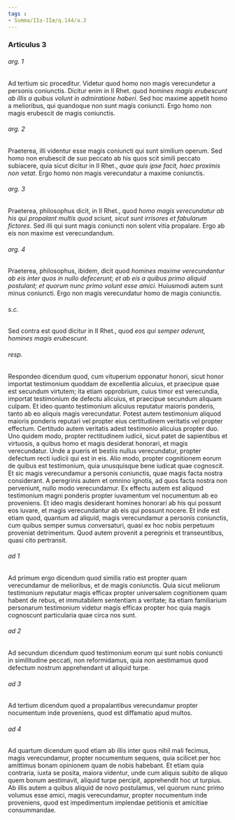 ```yaml
---
tags : 
- Summa/IIa-IIæ/q.144/a.3
---
```


### Articulus 3

###### arg. 1
Ad tertium sic proceditur. Videtur quod homo non magis verecundetur a personis coniunctis. Dicitur enim in II Rhet. quod *homines magis erubescunt ab illis a quibus volunt in admiratione haberi*. Sed hoc maxime appetit homo a melioribus, qui quandoque non sunt magis coniuncti. Ergo homo non magis erubescit de magis coniunctis.

###### arg. 2
Praeterea, illi videntur esse magis coniuncti qui sunt similium operum. Sed homo non erubescit de suo peccato ab his quos scit simili peccato subiacere, quia sicut dicitur in II Rhet., *quae quis ipse facit, haec proximis non vetat*. Ergo homo non magis verecundatur a maxime coniunctis.

###### arg. 3
Praeterea, philosophus dicit, in II Rhet., quod *homo magis verecundatur ab his qui propalant multis quod sciunt, sicut sunt irrisores et fabularum fictores*. Sed illi qui sunt magis coniuncti non solent vitia propalare. Ergo ab eis non maxime est verecundandum.

###### arg. 4
Praeterea, philosophus, ibidem, dicit quod *homines maxime verecundantur ab eis inter quos in nullo defecerunt; et ab eis a quibus primo aliquid postulant; et quorum nunc primo volunt esse amici*. Huiusmodi autem sunt minus coniuncti. Ergo non magis verecundatur homo de magis coniunctis.

###### s.c.
Sed contra est quod dicitur in II Rhet., quod *eos qui semper aderunt, homines magis erubescunt*.

###### resp.
Respondeo dicendum quod, cum vituperium opponatur honori, sicut honor importat testimonium quoddam de excellentia alicuius, et praecipue quae est secundum virtutem; ita etiam opprobrium, cuius timor est verecundia, importat testimonium de defectu alicuius, et praecipue secundum aliquam culpam. Et ideo quanto testimonium alicuius reputatur maioris ponderis, tanto ab eo aliquis magis verecundatur. Potest autem testimonium aliquod maioris ponderis reputari vel propter eius certitudinem veritatis vel propter effectum. Certitudo autem veritatis adest testimonio alicuius propter duo. Uno quidem modo, propter rectitudinem iudicii, sicut patet de sapientibus et virtuosis, a quibus homo et magis desiderat honorari, et magis verecundatur. Unde a pueris et bestiis nullus verecundatur, propter defectum recti iudicii qui est in eis. Alio modo, propter cognitionem eorum de quibus est testimonium, quia unusquisque bene iudicat quae cognoscit. Et sic magis verecundamur a personis coniunctis, quae magis facta nostra considerant. A peregrinis autem et omnino ignotis, ad quos facta nostra non perveniunt, nullo modo verecundamur. Ex effectu autem est aliquod testimonium magni ponderis propter iuvamentum vel nocumentum ab eo proveniens. Et ideo magis desiderant homines honorari ab his qui possunt eos iuvare, et magis verecundantur ab eis qui possunt nocere. Et inde est etiam quod, quantum ad aliquid, magis verecundamur a personis coniunctis, cum quibus semper sumus conversaturi, quasi ex hoc nobis perpetuum proveniat detrimentum. Quod autem provenit a peregrinis et transeuntibus, quasi cito pertransit.

###### ad 1
Ad primum ergo dicendum quod similis ratio est propter quam verecundamur de melioribus, et de magis coniunctis. Quia sicut meliorum testimonium reputatur magis efficax propter universalem cognitionem quam habent de rebus, et immutabilem sententiam a veritate; ita etiam familiarium personarum testimonium videtur magis efficax propter hoc quia magis cognoscunt particularia quae circa nos sunt.

###### ad 2
Ad secundum dicendum quod testimonium eorum qui sunt nobis coniuncti in similitudine peccati, non reformidamus, quia non aestimamus quod defectum nostrum apprehendant ut aliquid turpe.

###### ad 3
Ad tertium dicendum quod a propalantibus verecundamur propter nocumentum inde proveniens, quod est diffamatio apud multos.

###### ad 4
Ad quartum dicendum quod etiam ab illis inter quos nihil mali fecimus, magis verecundamur, propter nocumentum sequens, quia scilicet per hoc amittimus bonam opinionem quam de nobis habebant. Et etiam quia contraria, iuxta se posita, maiora videntur, unde cum aliquis subito de aliquo quem bonum aestimavit, aliquid turpe percipit, apprehendit hoc ut turpius. Ab illis autem a quibus aliquid de novo postulamus, vel quorum nunc primo volumus esse amici, magis verecundamur, propter nocumentum inde proveniens, quod est impedimentum implendae petitionis et amicitiae consummandae.

